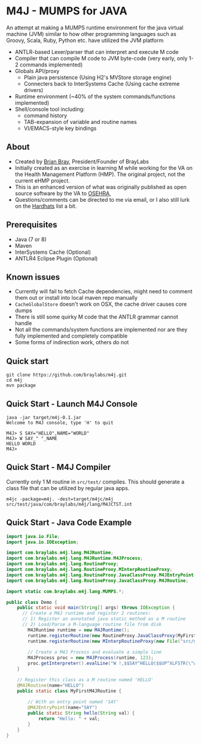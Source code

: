 # M4J - MUMPS for JAVA

An attempt at making a MUMPS runtime environment for the java virtual machine (JVM) similar to how other programming languages such as Groovy, Scala, Ruby, Python etc. have utilized the JVM platform

- ANTLR-based Lexer/parser that can interpret and execute M code
- Compiler that can compile M code to JVM byte-code (very early, only 1-2 commands implemented)
- Globals API/proxy
  - Plain java persistence (Using H2's MVStore storage engine)
  - Connecters back to InterSystems Cache (Using cache extreme drivers)
- Runtime environment (~40% of the system commands/functions implemented)
- Shell/console tool including:
  - command history 
  - TAB-expansion of variable and routine names
  - VI/EMACS-style key bindings

## About
- Created by [Brian Bray](https://www.linkedin.com/in/bbray), President/Founder of BrayLabs
- Initially created as an exercise in learning M while working for the VA on the Health Management Platform (HMP).  The original project, not the current eHMP project.
- This is an enhanced version of what was originally published as open source software by the VA to [OSEHRA](http://hdl.handle.net/10909/11049), 
- Questions/comments can be directed to me via email, or I also still lurk on the [Hardhats](https://groups.google.com/forum/#!forum/hardhats) list a bit.

## Prerequisites
- Java (7 or 8)
- Maven
- InterSystems Cache (Optional)
- ANTLR4 Eclipse Plugin (Optional)

## Known issues
- Currently will fail to fetch Cache dependencies, might need to comment them out or install into local maven repo manually
- `CacheGlobalStore` doesn't work on OSX, the cache driver causes core dumps
- There is still some quirky M code that the ANTLR grammar cannot handle
- Not all the commands/system functions are implemented nor are they fully implemented and completely compatible
- Some forms of indirection work, others do not

## Quick start

    git clone https://github.com/braylabs/m4j.git
    cd m4j
    mvn package
    
## Quick Start - Launch M4J Console
    java -jar target/m4j-0.1.jar
    Welcome to M4J console, type 'H' to quit
    
    M4J> S SAY="HELLO",NAME="WORLD"
    M4J> W SAY_" "_NAME
    HELLO WORLD
    M4J>
    
## Quick Start - M4J Compiler
Currently only 1 M routine in `src/test/` compiles.  This should generate a class file that can be utilized by regular java apps.
```
m4jc -package=m4j. -dest=target/m4jc/m4j src/test/java/com/braylabs/m4j/lang/M4JCTST.int
```
    
## Quick Start - Java Code Example
```java
import java.io.File;
import java.io.IOException;

import com.braylabs.m4j.lang.M4JRuntime;
import com.braylabs.m4j.lang.M4JRuntime.M4JProcess;
import com.braylabs.m4j.lang.RoutineProxy;
import com.braylabs.m4j.lang.RoutineProxy.MInterpRoutineProxy;
import com.braylabs.m4j.lang.RoutineProxy.JavaClassProxy.M4JEntryPoint;
import com.braylabs.m4j.lang.RoutineProxy.JavaClassProxy.M4JRoutine;

import static com.braylabs.m4j.lang.MUMPS.*;

public class Demo {
	public static void main(String[] args) throws IOException {
	  // Create a M4J runtime and register 2 routines:
	  // 1) Register an annotated java static method as a M routine
	  // 2) Load/Parse a M-language routine file from disk
		M4JRuntime runtime = new M4JRuntime();
		runtime.registerRoutine(new RoutineProxy.JavaClassProxy(MyFirstM4JRoutine.class));
		runtime.registerRoutine(new MInterpRoutineProxy(new File("src/main/mumps/XLFSTR.int")));
		
		// Create a M4J Process and evaluate a simple line
		M4JProcess proc = new M4JProcess(runtime, 123);
		proc.getInterpreter().evalLine("W !,$$SAY^HELLO($$UP^XLFSTR(\"world\")),!");
	}

	// Register this class as a M routine named 'HELLO'
	@M4JRoutine(name="HELLO")
	public static class MyFirstM4JRoutine {
		
		// With an entry point named 'SAY'
		@M4JEntryPoint(name="SAY")
		public static String hello(String val) {
			return "Hello: " + val;
		}
	}
}
```

